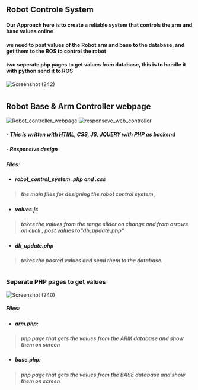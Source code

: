 

## Robot Controle System
#### Our Approach here is to create a reliable system that controls the arm and base values online
#### we need to post values of the Robot arm and base to the database, and get them to the ROS to control the robot
#### two seperate php pages to get values from database, this is to handle it with python send it to ROS
![Screenshot (242)](https://user-images.githubusercontent.com/49666154/127552022-a7a383e0-55fc-42e8-9fbe-d1256fb86eae.png)

#
## Robot Base & Arm Controller webpage
![Robot_controller_webpage](https://user-images.githubusercontent.com/49666154/127549856-42ad6a61-4f36-4592-9d44-770d94719fba.png)
![responseve_web_controller](https://user-images.githubusercontent.com/49666154/127550148-205b2416-ff9d-42ea-aab7-3e0c1183b6c6.png)
##### -  This is written with HTML, CSS, JS, JQUERY with PHP as backend
##### -  Responsive design

##### Files:
- ##### robot_control_system .php and .css
> ##### the main files for designing the robot control system , 
- ##### values.js 
> ##### takes the values from the range slider on change and from arrows on click , post values to"db_update.php"
- ##### db_update.php
> ##### takes the posted values and send them to the database.

#
###  Seperate PHP pages to get values 
![Screenshot (240)](https://user-images.githubusercontent.com/49666154/127550842-86f9a1e2-d05e-441b-ab19-99111059408d.png)
##### Files:
- ##### arm.php:
> ##### php page that gets the values from the ARM database and show them on screen 
- ##### base.php:
> ##### php page that gets the values from the BASE database and show them on screen 
#
